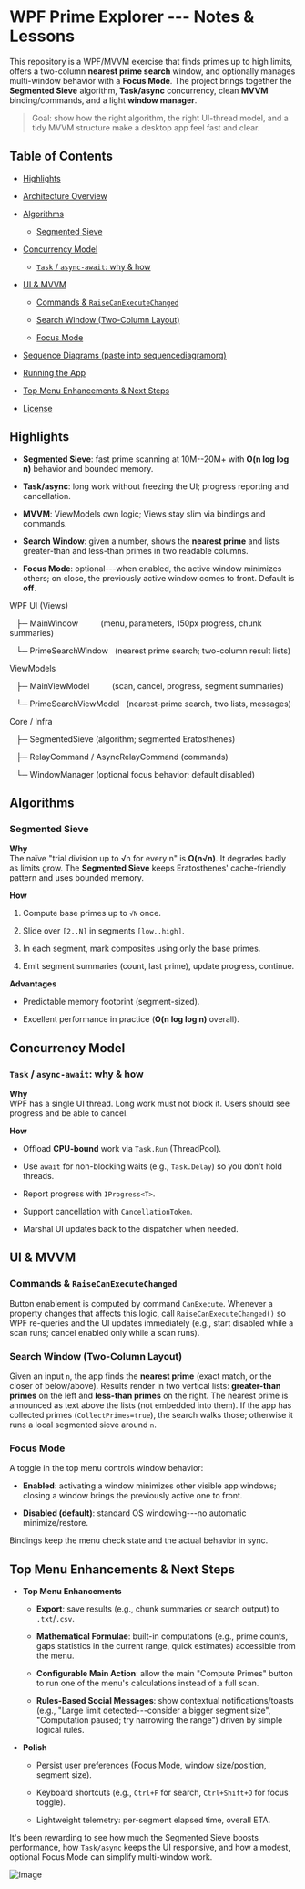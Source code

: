 WPF Prime Explorer --- Notes & Lessons
====================================

This repository is a WPF/MVVM exercise that finds primes up to high limits, offers a two-column **nearest prime search** window, and optionally manages multi-window behavior with a **Focus Mode**. The project brings together the **Segmented Sieve** algorithm, **Task/async** concurrency, clean **MVVM** binding/commands, and a light **window manager**.

> Goal: show how the right algorithm, the right UI-thread model, and a tidy MVVM structure make a desktop app feel fast and clear.

Table of Contents
-----------------

-   [Highlights](#highlights)

-   [Architecture Overview](#architecture-overview)

-   [Algorithms](#algorithms)

    -   [Segmented Sieve](#segmented-sieve)

-   [Concurrency Model](#concurrency-model)

    -   [`Task` / `async-await`: why & how](#task--asyncawait-why--how)

-   [UI & MVVM](#ui--mvvm)

    -   [Commands & `RaiseCanExecuteChanged`](#commands--raisecanexecutechanged)

    -   [Search Window (Two-Column Layout)](#search-window-two-column-layout)

    -   [Focus Mode](#focus-mode)

-   [Sequence Diagrams (paste into sequencediagramorg)](#sequence-diagrams-paste-into-sequencediagramorg)

-   [Running the App](#running-the-app)

-   [Top Menu Enhancements & Next Steps](#top-menu-enhancements--next-steps)

-   [License](#license)


Highlights
----------

-   **Segmented Sieve**: fast prime scanning at 10M--20M+ with **O(n log log n)** behavior and bounded memory.

-   **Task/async**: long work without freezing the UI; progress reporting and cancellation.

-   **MVVM**: ViewModels own logic; Views stay slim via bindings and commands.

-   **Search Window**: given a number, shows the **nearest prime** and lists greater-than and less-than primes in two readable columns.

-   **Focus Mode**: optional---when enabled, the active window minimizes others; on close, the previously active window comes to front. Default is **off**.


WPF UI (Views)

   ├─ MainWindow          (menu, parameters, 150px progress, chunk summaries)

   └─ PrimeSearchWindow   (nearest prime search; two-column result lists)

ViewModels

   ├─ MainViewModel          (scan, cancel, progress, segment summaries)

   └─ PrimeSearchViewModel   (nearest-prime search, two lists, messages)

Core / Infra

   ├─ SegmentedSieve (algorithm; segmented Eratosthenes)

   ├─ RelayCommand / AsyncRelayCommand (commands)

   └─ WindowManager (optional focus behavior; default disabled)


Algorithms
----------

### Segmented Sieve

**Why**\
The naïve "trial division up to √n for every n" is **O(n√n)**. It degrades badly as limits grow. The **Segmented Sieve** keeps Eratosthenes' cache-friendly pattern and uses bounded memory.

**How**

1.  Compute base primes up to `√N` once.

2.  Slide over `[2..N]` in segments `[low..high]`.

3.  In each segment, mark composites using only the base primes.

4.  Emit segment summaries (count, last prime), update progress, continue.

**Advantages**

-   Predictable memory footprint (segment-sized).

-   Excellent performance in practice (**O(n log log n)** overall).


Concurrency Model
-----------------

### `Task` / `async-await`: why & how

**Why**\
WPF has a single UI thread. Long work must not block it. Users should see progress and be able to cancel.

**How**

-   Offload **CPU-bound** work via `Task.Run` (ThreadPool).

-   Use `await` for non-blocking waits (e.g., `Task.Delay`) so you don't hold threads.

-   Report progress with `IProgress<T>`.

-   Support cancellation with `CancellationToken`.

-   Marshal UI updates back to the dispatcher when needed.


UI & MVVM
---------

### Commands & `RaiseCanExecuteChanged`

Button enablement is computed by command `CanExecute`. Whenever a property changes that affects this logic, call `RaiseCanExecuteChanged()` so WPF re-queries and the UI updates immediately (e.g., start disabled while a scan runs; cancel enabled only while a scan runs).

### Search Window (Two-Column Layout)

Given an input `n`, the app finds the **nearest prime** (exact match, or the closer of below/above). Results render in two vertical lists: **greater-than primes** on the left and **less-than primes** on the right. The nearest prime is announced as text above the lists (not embedded into them). If the app has collected primes (`CollectPrimes=true`), the search walks those; otherwise it runs a local segmented sieve around `n`.

### Focus Mode

A toggle in the top menu controls window behavior:

-   **Enabled**: activating a window minimizes other visible app windows; closing a window brings the previously active one to front.

-   **Disabled (default)**: standard OS windowing---no automatic minimize/restore.

Bindings keep the menu check state and the actual behavior in sync.


Top Menu Enhancements & Next Steps
----------------------------------

-   **Top Menu Enhancements**

    -   **Export**: save results (e.g., chunk summaries or search output) to `.txt`/`.csv`.

    -   **Mathematical Formulae**: built-in computations (e.g., prime counts, gaps statistics in the current range, quick estimates) accessible from the menu.

    -   **Configurable Main Action**: allow the main "Compute Primes" button to run one of the menu's calculations instead of a full scan.

    -   **Rules-Based Social Messages**: show contextual notifications/toasts (e.g., "Large limit detected---consider a bigger segment size", "Computation paused; try narrowing the range") driven by simple logical rules.

-   **Polish**

    -   Persist user preferences (Focus Mode, window size/position, segment size).

    -   Keyboard shortcuts (e.g., `Ctrl+F` for search, `Ctrl+Shift+O` for focus toggle).

    -   Lightweight telemetry: per-segment elapsed time, overall ETA.


It's been rewarding to see how much the Segmented Sieve boosts performance, how `Task/async` keeps the UI responsive, and how a modest, optional Focus Mode can simplify multi-window work. 

![Image](https://github.com/user-attachments/assets/ac9e8f25-586f-4a1d-912b-e2dad78738ba)

